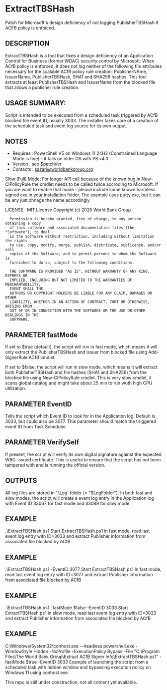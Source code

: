 # ExtractTBSHash
   Patch for Microsoft's design deficiency of not logging PublisherTBSHash if ACFB policy is enfoiced.

## DESCRIPTION
   ExtractTBSHash is a tool that fixes a design deficiency of an Application Control for Business (former WDAC)
   security control by Microsoft. When ACfB policy is enforced, it does not log neither of the following file
   attributes necessary for the scalable ACfB policy rule creation:
   PublisherNAme, IssuerName, PublisherTBSHash, SHA1 and SHA256 hashes.
   This tool extracts at least PublisherTBSHash and IssuerName from the blocked file that allows a publisher rule creation.

## USAGE SUMMARY:
   Script is intended to be executed from a scheduled task triggered by ACfB blocked file event ID, usually 3033.
   The installer takes care of a creation of the scheduled task and event log source for its own output.

## NOTES
   - Requires  : PowerShell V5 on Windows 11 24H2 (Constrained Language Mode is fine) - it fails on older OS with PS v4.0
   - Version   : see $patchVer
   - Contacts  : sazari@worldbankgroup.org

   Slow (Full) Mode:
      For longer API call because of the known bug in New-CIPolicyRule the cmdlet needs to be called
      twice accroding to Microsoft. If you are want to enable that mode - please include some known
      harmless signed exe in your installation folder. The example uses putty.exe, but it can be any
      just chnage the name accordingly

   LICENSE : MIT License
      Copyright (c) 2025 World Bank Group

      Permission is hereby granted, free of charge, to any person obtaining a copy
      of this software and associated documentation files (the "Software"), to deal
      in the Software without restriction, including without limitation the rights
      to use, copy, modify, merge, publish, distribute, sublicense, and/or sell
      copies of the Software, and to permit persons to whom the Software is
      furnished to do so, subject to the following conditions:

      THE SOFTWARE IS PROVIDED "AS IS", WITHOUT WARRANTY OF ANY KIND, EXPRESS OR
      IMPLIED, INCLUDING BUT NOT LIMITED TO THE WARRANTIES OF MERCHANTABILITY,
      EVENT SHALL THE
      AUTHORS OR COPYRIGHT HOLDERS BE LIABLE FOR ANY CLAIM, DAMAGES OR OTHER
      LIABILITY, WHETHER IN AN ACTION OF CONTRACT, TORT OR OTHERWISE, ARISING FROM,
      OUT OF OR IN CONNECTION WITH THE SOFTWARE OR THE USE OR OTHER DEALINGS IN THE
      SOFTWARE.

## PARAMETER fastMode
If set to $true (default), the script will run in fast mode, which means it will only extract the PublisherTBSHash
and issuer from blocked file using Add-SignerRule ACfB cmdlet.

If set to $false, the script will run in slow mode, which means it will extract both PublisherTBSHash and file hashes
(SHA1 and SHA256) from the blocked file using New-CIPolicyRule cmdlet. This is very slow cmdlet, it scans global catalog
and might take about 25 min to run wuth high CPU utilization.

## PARAMETER EventID
Tells the script which Event ID to look for in the Application log. Default is 3033, but could also be 3077.
This parameter should match the tiriggered event ID from Task Scheduler.

## PARAMETER VerifySelf
If present, the script will verify its own digital signature against the expected WBG-issued certificate.
This is useful to ensure that the script has not been tampered with and is running the official version.

## OUTPUTS
All log files are stored in '.\Log' folder (= "$LogFolder").
In both fast and slow modes, the script will create a event log entry in the Application log
with Event ID 33067 for fast mode and 33089 for slow mode. 

## EXAMPLE
.\ExtractTBSHash.ps1
Start ExtractTBSHash.ps1 in fast mode, read last event log entry with ID=3033 and extract Publisher information
from associated file blocked by ACfB

## EXAMPLE
.\ExtractTBSHash.ps1 -EventID 3077
Start ExtractTBSHash.ps1 in fast mode, read last event log entry with ID=3077 and extract Publisher information
from associated file blocked by ACfB

## EXAMPLE
.\ExtractTBSHash.ps1 -fastMode $false -EventID 3033
Start ExtractTBSHash.ps1 in slow mode, read last event log entry with ID=3033 and extract Publisher information
from associated file blocked by ACfB

## EXAMPLE
C:\Windows\System32\conhost.exe --headless powershell.exe -WindowStyle Hidden -NoProfile -ExecutionPolicy Bypass
      -File "C:\Program Files\The World Bank Group\Extract ACfB Signer Info\ExtractTBSHash.ps1" -fastMode $true -EventID 3033
Example of launching the script from a scheduled task with hidden window and bypassing execution policy on Windows 11
using conhost.exe.

This repo is still under construction, not all cotnent yet available.
